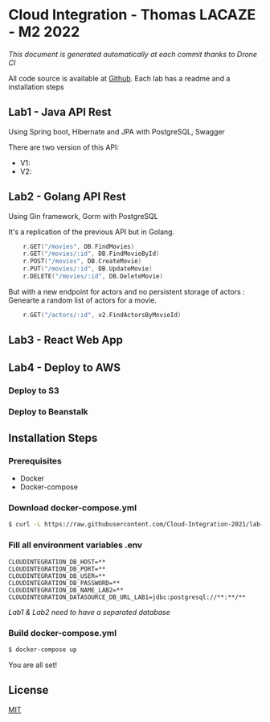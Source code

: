 # Cloud Integration - Thomas LACAZE - M2 2022
*This document is generated automatically at each commit thanks to Drone CI*

All code source is available at [Github](https://github.com/Cloud-Integration-2021). Each lab has a readme and a installation steps

## Lab1 - Java API Rest
Using Spring boot, Hibernate and JPA with PostgreSQL, Swagger


There are two version of this API:
- V1: 
- V2: 

## Lab2 - Golang API Rest
Using Gin framework, Gorm with PostgreSQL

It's a replication of the previous API but in Golang.

```go
	r.GET("/movies", DB.FindMovies)
	r.GET("/movies/:id", DB.FindMovieById)
	r.POST("/movies", DB.CreateMovie)
	r.PUT("/movies/:id", DB.UpdateMovie)
	r.DELETE("/movies/:id", DB.DeleteMovie)
```

But with a new endpoint for actors and no persistent storage of actors : Genearte a random list of actors for a movie.

```go
	r.GET("/actors/:id", v2.FindActorsByMovieId)
```

## Lab3 - React Web App


## Lab4 - Deploy to AWS


### Deploy to S3


### Deploy to Beanstalk

## Installation Steps

### Prerequisites
* Docker
* Docker-compose

### Download docker-compose.yml

```bash
$ curl -L https://raw.githubusercontent.com/Cloud-Integration-2021/lab-4/master/docker-compose.yml > docker-compose.yml
```

### Fill all environment variables .env

```
CLOUDINTEGRATION_DB_HOST=**
CLOUDINTEGRATION_DB_PORT=**
CLOUDINTEGRATION_DB_USER=**
CLOUDINTEGRATION_DB_PASSWORD=**
CLOUDINTEGRATION_DB_NAME_LAB2=**
CLOUDINTEGRATION_DATASOURCE_DB_URL_LAB1=jdbc:postgresql://**:**/**
```
*Lab1 & Lab2 need to have a separated database*


### Build docker-compose.yml

```bash
$ docker-compose up
```

You are all set!

## License
<a href="https://github.com/Cloud-Integration-2021/docs/blob/master/LICENSE">MIT</a>
